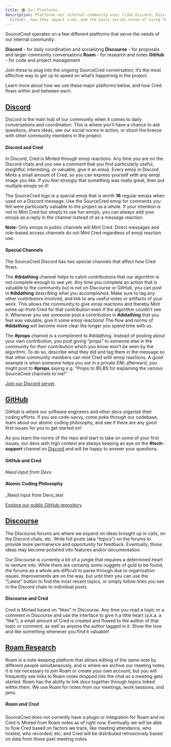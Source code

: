 ```yaml
---
title: 🏠 Our Platforms
description: Platforms our internal community uses (like Discord, Discourse, or
  GitHub), how they impact cred, and the basic social norms of using them.
---
```


SourceCred operates on a few different platforms that serve the needs of our
internal community:

**Discord** - for daily coordination and socializing **Discourse** - for
proposals and larger community conversations **Roam** - for research and notes
**GitHub** - for code and project management

Join these to plug into the ongoing SourceCred conversation; it’s the most
effective way to get up to speed on what’s happening in the project.

Learn more about how we use these major platforms below, and how Cred flows
within and between each.

## [Discord](https://sourcecred.io/discord)

Discord is the main hub of our community when it comes to daily conversations
and coordination. This is where you’ll have a chance to ask questions, share
ideas, see our social norms in action, or shoot the breeze with other community
members in the project.

#### Discord and Cred

In Discord, Cred is Minted through emoji reactions. Any time you are on the
Discord chats and you see a comment that you find particularly useful,
insightful, interesting, or valuable, give it an emoji. Every emoji in Discord
Mints a small amount of Cred, so you can express yourself with any emoji image
you like. If you feel strongly that something was really great, then put
multiple emojis on it!

The SourceCred logo is a special emoji that is worth **16** regular emojis when
used on a Discord message. Use the SourceCred emoji for comments you felt were
particularly valuable to the project as a whole. If your intention is not to
Mint Cred but simply to use fun emojis, you can always add your emojis as a
reply in the channel instead of as a message reaction.

**Note:** Only emojis in public channels will Mint Cred. Direct messages and
role-based access channels do not Mint Cred regardless of emoji reaction use.

#### Special Channels

The SourceCred Discord has two special channels that affect how Cred flows.

The **\#didathing** channel helps to catch contributions that our algorithm is
not complete enough to see yet. Any time you complete an action that is valuable
to the community but is not on Discourse or GitHub, you can post in
**\#didathing** describing what you accomplished. Make sure to tag any other
contributors involved, and link to any useful notes or artifacts of your work.
This allows the community to give emoji reactions and thereby Mint some up-front
Cred for that contribution even if the algorithm couldn’t see it. Whenever you
see someone post a contribution in **\#didathing** that you feel was valuable,
give it some emoji reactions! The flow and norms of **\#didathing** will become
more clear the longer you spend time with us.

The **\#props** channel is a compliment to #didathing. Instead of posting about
your own contribution, you post giving “props” to someone else in the community
for _their_ contribution which you know won’t be seen by the algorithm. To do
so, describe what they did and tag them in the message so that other community
members can mint Cred with emoji reactions. A good example is when someone helps
you out in a private DM; afterward, you might post to **\#props** saying e.g.
“Props to @LBS for explaining the various SourceCred channels to me!”

[Join our Discord server](https://sourcecred.io/discord).

## [GitHub](https://github.com/sourcecred/)

GitHub is where our software engineers and other devs organize their coding
efforts. If you are code-savvy, come poke through our codebase, learn about our
atomic coding philosophy, and see if there are any good first issues for you to
get started on!

As you learn the norms of the repo and start to take on some of your first
issues, our devs with high context are always keeping an eye on the
**\#tech-support** channel on [Discord](#discord) and will be happy to answer
your questions.

#### GitHub and Cred

_Need input from Devs_

#### Atomic Coding Philosophy

_Need input from Devs_test

[Explore our public GitHub repository](https://github.com/sourcecred/)

## [Discourse](https://discourse.sourcecred.io/)

The Discourse forums are where we expand on ideas brought up in calls, on the
Discord chats, etc. Write full posts (aka “topics”) on the forums to provide
more permanence and opportunity for feedback. Eventually, those ideas may become
polished into features and/or documentation.

Our Discourse is currently a bit of a jungle that requires a determined heart to
venture into. While there are certainly some nuggets of gold to be found, the
forums as a whole are difficult to parse through due to organization issues.
Improvements are on the way, but until then you can use the "Latest" button to
find the most recent topics, or simply follow links you see in the Discord chats
to individual posts.

#### Discourse and Cred

Cred is Minted based on “likes” in Discourse. Any time you read a topic or a
comment in Discourse and use the interface to give it a little heart (a.k.a. a
“like”), a small amount of Cred is created and flowed to the author of that
topic or comment, as well as anyone the author tagged in it. Show the love and
like something whenever you find it valuable!

## [Roam Research](https://roamresearch.com/#/app/SourceCred)

Roam is a note-keeping platform that allows editing of the same note by
different people simultaneously, and is where we archive our meeting notes. It
is not necessary to join Roam or create your own account, but you will
frequently see links to Roam notes dropped into the chat as a meeting gets
started. Roam has the ability to link docs together through topics linked within
them. We use Roam for notes from our meetings, work sessions, and jams.

##### Roam and Cred

SourceCred does not currently have a plugin or integration for Roam and no Cred
is Minted from Roam notes as of right now. Eventually we will be able to flow
Cred based on factors we track, like meeting attendance, who hosted, who
recorded, etc; and Cred will be distributed retroactively based on data from
those past meeting notes.
